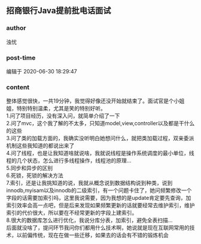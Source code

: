 ## 招商银行Java提前批电话面试
### author 
浊忧
### post-time 

编辑于  2020-06-30 18:29:47
### content 
<div class="post-topic-des nc-post-content">
 整体感觉很快，一共19分钟，我觉得好像还没开始就结束了。面试官是个小姐姐，特别特别温柔，尤其是笑的特别好听。
 <br/>
 1.问了项目经历，没有深入问，就简单介绍了一下
 <br/>
 2.问了mvc，这个我了解的不太多，只知道model,view,controller以及都是干什么的这些
 <br/>
 3.问了类的加载方面的，我确实没听明白她想问什么，就把类加载过程，双亲委派机制这些我知道的都说出来了
 <br/>
 4.问了线程，也是让我知道啥就说啥，我就说线程是操作系统调度的最小单位，线程的几个状态，怎么进行多线程操作，线程池的原理…
 <br/>
 5.同步和异步的区别
 <br/>
 6.死锁，死锁的解决方法
 <br/>
 7.索引，还是让我挑知道的说，我就从概念说到数据结构说到种类，说到innodb,myisam以及innodb的二级索引，有一个问题卡住了，她问频繁修改一个字段的话需要加索引吗，这里我说需要，因为我想的是update肯定要先查询，加索引效率会高一点吧，但是后来发现如果频繁更新的话就要经常去维护索引，维护索引的代价很大，所以要在不经常更新的字段上建索引。
 <br/>
 8.很大的数据库怎么进行优化，我说分库分表，加索引，避免全表扫描…
 <br/>
 后面就没啥了，提问环节我问你们都用什么技术啊，她说就是现在互联网常用的技术，以前偏传统，现在在做一些迁移，如果去的话会有不错的锻炼机会
 <br/>
 <br/>
</div>
